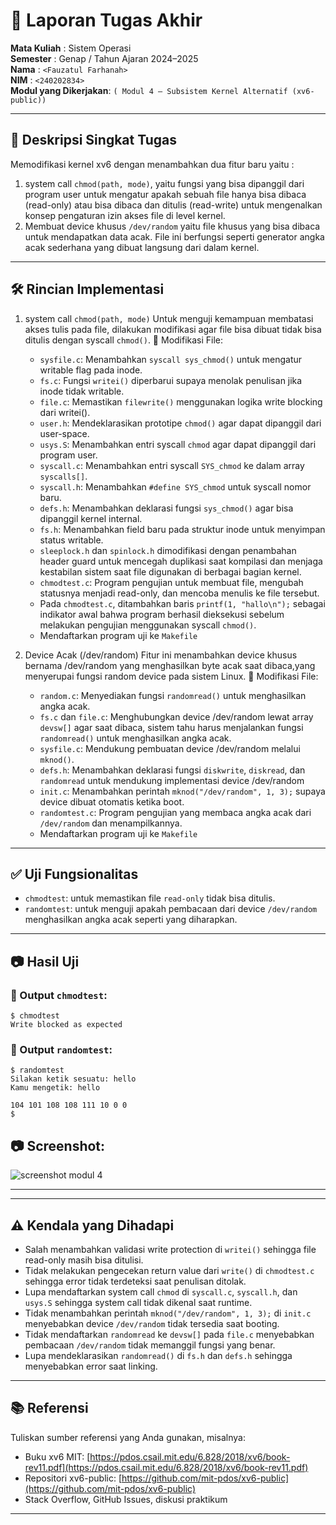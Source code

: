 # 📝 Laporan Tugas Akhir

**Mata Kuliah**          : Sistem Operasi  
**Semester**             : Genap / Tahun Ajaran 2024–2025  
**Nama**                 : `<Fauzatul Farhanah>`  
**NIM**                  : `<240202834>`  
**Modul yang Dikerjakan**: `( Modul 4 – Subsistem Kernel Alternatif (xv6-public))`

---

## 📌 Deskripsi Singkat Tugas

Memodifikasi kernel xv6 dengan menambahkan dua fitur baru yaitu :  
1. system call `chmod(path, mode)`, yaitu fungsi yang bisa dipanggil dari program user untuk mengatur apakah sebuah file hanya bisa dibaca (read-only) atau bisa dibaca dan ditulis (read-write) untuk mengenalkan konsep pengaturan izin akses file di level kernel.
2. Membuat device khusus `/dev/random` yaitu file khusus yang bisa dibaca untuk mendapatkan data acak. File ini berfungsi seperti generator angka acak sederhana yang dibuat langsung dari dalam kernel.

---

## 🛠️ Rincian Implementasi  
1. system call `chmod(path, mode)`
   Untuk menguji kemampuan membatasi akses tulis pada file, dilakukan modifikasi agar file bisa dibuat tidak bisa ditulis dengan syscall `chmod()`.
   🔧 Modifikasi File:
    - `sysfile.c`: Menambahkan `syscall sys_chmod()` untuk mengatur writable flag pada inode.
    - `fs.c`: Fungsi `writei()` diperbarui supaya menolak penulisan jika inode tidak writable.
    - `file.c`: Memastikan `filewrite()` menggunakan logika write blocking dari writei().
    - `user.h`: Mendeklarasikan prototipe `chmod()` agar dapat dipanggil dari user-space.
    - `usys.S`: Menambahkan entri syscall `chmod` agar dapat dipanggil dari program user.
    - `syscall.c`: Menambahkan entri syscall `SYS_chmod` ke dalam array `syscalls[]`.
    - `syscall.h`: Menambahkan `#define SYS_chmod` untuk syscall nomor baru.
    - `defs.h`: Menambahkan deklarasi fungsi `sys_chmod()` agar bisa dipanggil kernel internal.
    - `fs.h`: Menambahkan field baru pada struktur inode untuk menyimpan status writable.
    - `sleeplock.h` dan `spinlock.h` dimodifikasi dengan penambahan header guard untuk mencegah duplikasi saat kompilasi dan menjaga kestabilan sistem saat file digunakan        di berbagai bagian kernel.
    - `chmodtest.c`: Program pengujian untuk membuat file, mengubah statusnya menjadi read-only, dan mencoba menulis ke file tersebut.
    - Pada `chmodtest.c`, ditambahkan baris `printf(1, "hallo\n");` sebagai indikator awal bahwa program berhasil dieksekusi sebelum melakukan pengujian menggunakan             syscall `chmod()`.
    - Mendaftarkan program uji ke `Makefile`
      
3. Device Acak (/dev/random)
   Fitur ini menambahkan device khusus bernama /dev/random yang menghasilkan byte acak saat dibaca,yang menyerupai fungsi random device pada sistem Linux.
   🔧 Modifikasi File:
   - `random.c`: Menyediakan fungsi `randomread()` untuk menghasilkan angka acak.
   - `fs.c` dan `file.c`: Menghubungkan device /dev/random lewat array `devsw[]` agar saat dibaca, sistem tahu harus menjalankan fungsi `randomread()` untuk menghasilkan        angka acak.
   - `sysfile.c`: Mendukung pembuatan device /dev/random melalui `mknod()`.
   - `defs.h`: Menambahkan deklarasi fungsi `diskwrite`, `diskread`, dan `randomread` untuk mendukung implementasi device /dev/random
   - `init.c`: Menambahkan perintah `mknod("/dev/random", 1, 3);` supaya device dibuat otomatis ketika boot.
   - `randomtest.c`: Program pengujian yang membaca angka acak dari `/dev/random` dan menampilkannya.
   - Mendaftarkan program uji ke `Makefile`
     
---

## ✅ Uji Fungsionalitas  
- `chmodtest`: untuk memastikan file `read-only` tidak bisa ditulis.
- `randomtest`: untuk menguji apakah pembacaan dari device `/dev/random` menghasilkan angka acak seperti yang diharapkan.

---

## 📷 Hasil Uji

### 📍 Output `chmodtest`:  

```
$ chmodtest
Write blocked as expected
```

### 📍 Output `randomtest`:

```
$ randomtest
Silakan ketik sesuatu: hello
Kamu mengetik: hello

104 101 108 108 111 10 0 0 
$ 
```

📷 Screenshot:
---
![screenshot modul 4 ](https://github.com/user-attachments/assets/22fcd2fc-7229-4dea-83e5-4532f8b555f5)

---

---

## ⚠️ Kendala yang Dihadapi

- Salah menambahkan validasi write protection di `writei()` sehingga file read-only masih bisa ditulisi.
- Tidak melakukan pengecekan return value dari `write()` di `chmodtest.c` sehingga error tidak terdeteksi saat penulisan ditolak.
- Lupa mendaftarkan system call `chmod` di `syscall.c`, `syscall.h`, dan `usys.S` sehingga system call tidak dikenal saat runtime.
- Tidak menambahkan perintah `mknod("/dev/random", 1, 3);` di `init.c` menyebabkan device `/dev/random` tidak tersedia saat booting.
- Tidak mendaftarkan `randomread` ke `devsw[]` pada `file.c` menyebabkan pembacaan `/dev/random` tidak memanggil fungsi yang benar.
- Lupa mendeklarasikan `randomread()` di `fs.h` dan `defs.h` sehingga menyebabkan error saat linking.

---

## 📚 Referensi

Tuliskan sumber referensi yang Anda gunakan, misalnya:

* Buku xv6 MIT: [https://pdos.csail.mit.edu/6.828/2018/xv6/book-rev11.pdf](https://pdos.csail.mit.edu/6.828/2018/xv6/book-rev11.pdf)
* Repositori xv6-public: [https://github.com/mit-pdos/xv6-public](https://github.com/mit-pdos/xv6-public)
* Stack Overflow, GitHub Issues, diskusi praktikum

---

